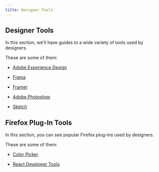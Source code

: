 ```yaml
---
title: Designer Tools
---
```

## Designer Tools

In this section, we'll have guides to a wide variety of tools used by designers.

These are some of them:

- [Adobe Experience Design](www.adobe.com/products/experience-design.html)

- [Figma](https://www.figma.com)

- [Framer](https://framer.com)

- [Adobe Photoshop](http://adobe.com/Photoshop)

- [Sketch](https://www.sketchapp.com)

## Firefox Plug-In Tools 

In this section, you can see popular Firefox plug-ins used by designers.

These are some of them:

- [Color Picker](https://addons.mozilla.org/en-us/firefox/addon/colorzilla/?src=collection&collection_id=90e68e6a-f13f-5921-3412-5228262ca9db)

- [React Developer Tools](https://addons.mozilla.org/en-US/firefox/addon/react-devtools/)

